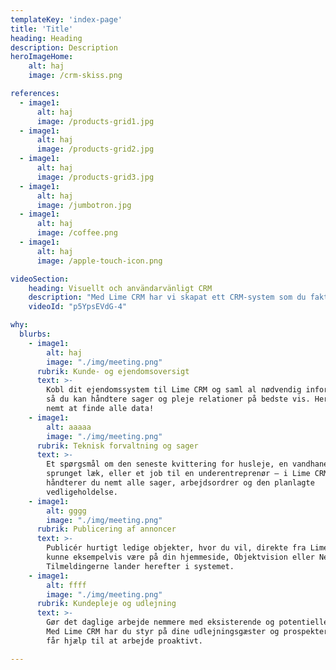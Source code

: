 ```yaml
---
templateKey: 'index-page'
title: 'Title'
heading: Heading
description: Description
heroImageHome:
    alt: haj
    image: /crm-skiss.png

references:
  - image1:
      alt: haj
      image: /products-grid1.jpg
  - image1:
      alt: haj
      image: /products-grid2.jpg
  - image1:
      alt: haj
      image: /products-grid3.jpg
  - image1:
      alt: haj
      image: /jumbotron.jpg
  - image1:
      alt: haj
      image: /coffee.png
  - image1:
      alt: haj
      image: /apple-touch-icon.png

videoSection:
    heading: Visuellt och användarvänligt CRM
    description: "Med Lime CRM har vi skapat ett CRM-system som du faktiskt kommer att använda. Det innehåller allt du förväntar dig från ett CRM: kontakter, historik, att göra-uppgifter, ärendehantering, affärer och marknadsaktiviteter. Men Lime CRM kan också göra så mycket mer."
    videoId: "p5YpsEVdG-4"

why:
  blurbs:
    - image1:
        alt: haj
        image: "./img/meeting.png"
      rubrik: Kunde- og ejendomsoversigt
      text: >-
        Kobl dit ejendomssystem til Lime CRM og saml al nødvendig information,
        så du kan håndtere sager og pleje relationer på bedste vis. Her er det
        nemt at finde alle data!
    - image1:
        alt: aaaaa
        image: "./img/meeting.png"
      rubrik: Teknisk forvaltning og sager
      text: >-
        Et spørgsmål om den seneste kvittering for husleje, en vandhane, der er
        sprunget læk, eller et job til en underentreprenør – i Lime CRM
        håndterer du nemt alle sager, arbejdsordrer og den planlagte
        vedligeholdelse.
    - image1:
        alt: gggg
        image: "./img/meeting.png"
      rubrik: Publicering af annoncer
      text: >-
        Publicér hurtigt ledige objekter, hvor du vil, direkte fra Lime CRM. Det
        kunne eksempelvis være på din hjemmeside, Objektvision eller Newst.
        Tilmeldingerne lander herefter i systemet.
    - image1:
        alt: ffff
        image: "./img/meeting.png"
      rubrik: Kundepleje og udlejning
      text: >-
        Gør det daglige arbejde nemmere med eksisterende og potentielle kunder.
        Med Lime CRM har du styr på dine udlejningsgæster og prospekter, og du
        får hjælp til at arbejde proaktivt.

---
```

